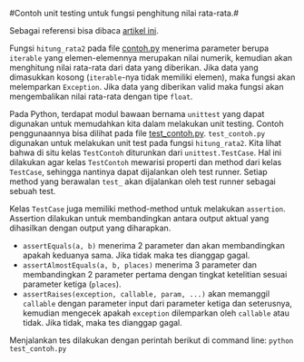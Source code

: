 #Contoh unit testing untuk fungsi penghitung nilai rata-rata.#

Sebagai referensi bisa dibaca [artikel ini](http://www.drdobbs.com/testing/unit-testing-with-python/240165163).

Fungsi `hitung_rata2` pada file [contoh.py](https://github.com/sigitdewanto/tugas-kuliah/blob/master/software_testing/unittest/python/contoh.py) menerima parameter berupa `iterable` yang elemen-elemennya merupakan nilai numerik, kemudian akan menghitung nilai rata-rata dari data yang diberikan. Jika data yang dimasukkan kosong (`iterable`-nya tidak memiliki elemen), maka fungsi akan melemparkan `Exception`. Jika data yang diberikan valid maka fungsi akan mengembalikan nilai rata-rata dengan tipe `float`.

Pada Python, terdapat modul bawaan bernama `unittest` yang dapat digunakan untuk memudahkan kita dalam melakukan unit testing. Contoh penggunaannya bisa dilihat pada file [test_contoh.py](https://github.com/sigitdewanto/tugas-kuliah/blob/master/software_testing/unittest/python/test_contoh.py ). `test_contoh.py` digunakan untuk melakukan unit test pada fungsi `hitung_rata2`. Kita lihat bahwa di situ kelas `TestContoh` diturunkan dari `unittest.TestCase`. Hal ini dilakukan agar kelas `TestContoh` mewarisi properti dan method dari kelas `TestCase`, sehingga nantinya dapat dijalankan oleh test runner. Setiap method yang berawalan `test_` akan dijalankan oleh test runner sebagai sebuah test.

Kelas `TestCase` juga memiliki method-method untuk melakukan `assertion`. Assertion dilakukan untuk membandingkan antara output aktual yang dihasilkan dengan output yang diharapkan.

* `assertEquals(a, b)` menerima 2 parameter dan akan membandingkan apakah keduanya sama. Jika tidak maka tes dianggap gagal.
* `assertAlmostEquals(a, b, places)` menerima 3 parameter dan membandingkan 2 parameter pertama dengan tingkat ketelitian sesuai parameter ketiga (`places`).
* `assertRaises(exception, callable, param, ...)` akan memanggil `callable` dengan parameter input dari parameter ketiga dan seterusnya, kemudian mengecek apakah `exception` dilemparkan oleh `callable` atau tidak. Jika tidak, maka tes dianggap gagal.

Menjalankan tes dilakukan dengan perintah berikut di command line: `python test_contoh.py`